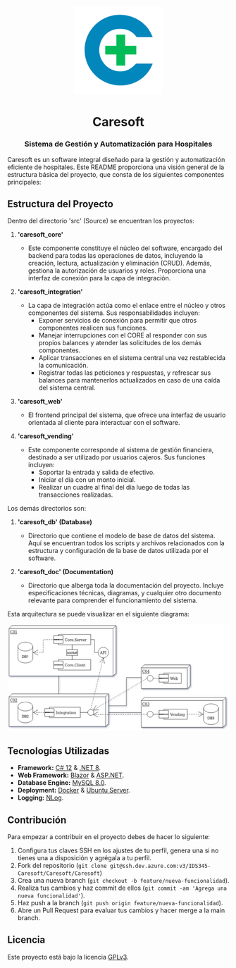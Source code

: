 <h1 align="center"><img src="./caresoft_doc/logos/caresoft-logo.png" alt="Caresoft Logo" width=200> </h1>
<h1 align="center">Caresoft</h1>
<h3 align="center">Sistema de Gestión y Automatización para Hospitales</h2>

Caresoft es un software integral diseñado para la gestión y automatización eficiente de hospitales. Este README proporciona una visión general de la estructura básica del proyecto, que consta de los siguientes componentes principales:

## Estructura del Proyecto

Dentro del directorio 'src' (Source) se encuentran los proyectos:

1. **'caresoft_core'**
   - Este componente constituye el núcleo del software, encargado del backend para todas las operaciones de datos, incluyendo la creación, lectura, actualización y eliminación (CRUD). Además, gestiona la autorización de usuarios y roles. Proporciona una interfaz de conexión para la capa de integración.

2. **'caresoft_integration'**
   - La capa de integración actúa como el enlace entre el núcleo y otros componentes del sistema. Sus responsabilidades incluyen:
     - Exponer servicios de conexión para permitir que otros componentes realicen sus funciones.
     - Manejar interrupciones con el CORE al responder con sus propios balances y atender las solicitudes de los demás componentes.
     - Aplicar transacciones en el sistema central una vez restablecida la comunicación.
     - Registrar todas las peticiones y respuestas, y refrescar sus balances para mantenerlos actualizados en caso de una caída del sistema central.

3. **'caresoft_web'**
   - El frontend principal del sistema, que ofrece una interfaz de usuario orientada al cliente para interactuar con el software.

4. **'caresoft_vending'**
   - Este componente corresponde al sistema de gestión financiera, destinado a ser utilizado por usuarios cajeros. Sus funciones incluyen:
     - Soportar la entrada y salida de efectivo.
     - Iniciar el día con un monto inicial.
     - Realizar un cuadre al final del día luego de todas las transacciones realizadas.

Los demás directorios son:

1. **'caresoft_db' (Database)**
   - Directorio que contiene el modelo de base de datos del sistema. Aquí se encuentran todos los scripts y archivos relacionados con la estructura y configuración de la base de datos utilizada por el software.

2. **'caresoft_doc' (Documentation)**
   - Directorio que alberga toda la documentación del proyecto. Incluye especificaciones técnicas, diagramas, y cualquier otro documento relevante para comprender el funcionamiento del sistema.

Esta arquitectura se puede visualizar en el siguiente diagrama:

![Diagrama de componentes del sistema](./caresoft_doc/diagrams/system-components.jpg)

## Tecnologías Utilizadas

- **Framework:** [C# 12](https://learn.microsoft.com/en-us/dotnet/csharp/) & [.NET 8](https://dotnet.microsoft.com/en-us/).
- **Web Framework:** [Blazor](https://dotnet.microsoft.com/en-us/apps/aspnet/web-apps/blazor) & [ASP.NET](https://dotnet.microsoft.com/en-us/learn/aspnet/what-is-aspnet).
- **Database Engine:** [MySQL 8.0](https://www.mysql.com/).
- **Deployment:** [Docker](https://www.docker.com/) & [Ubuntu Server](https://ubuntu.com/download/server).
- **Logging:** [NLog](https://nlog-project.org/).

## Contribución

Para empezar a contribuir en el proyecto debes de hacer lo siguiente:

1. Configura tus claves SSH en los ajustes de tu perfil, genera una si no tienes una a disposición y agrégala a tu perfil.
2. Fork del repositorio (`git clone git@ssh.dev.azure.com:v3/IDS345-Caresoft/Caresoft/Caresoft`)
3. Crea una nueva branch (`git checkout -b feature/nueva-funcionalidad`).
4. Realiza tus cambios y haz commit de ellos (`git commit -am 'Agrega una nueva funcionalidad'`).
5. Haz push a la branch (`git push origin feature/nueva-funcionalidad`).
6. Abre un Pull Request para evaluar tus cambios y hacer merge a la main branch.

## Licencia

Este proyecto está bajo la licencia [GPLv3](LICENSE).
